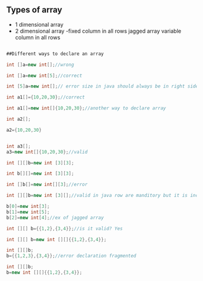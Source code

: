 
## Types of array
* 1 dimensional array
* 2 dimensional array -fixed column in all rows
jagged array variable column in all rows

```java

##Different ways to declare an array

int []a=new int[];//wrong

int []a=new int[5];//correct

int [5]a=new int[];// error size in java should always be in right side(RHS)

int a1[]={10,20,30};//correct

int a1[]=new int[]{10,20,30};//another way to declare array

int a2[];

a2={10,20,30}


int a3[];
a3=new int[]{10,20,30};//valid

int [][]b=new int [3][3];

int b[][]=new int [3][3];

int []b[]=new int[][3];//error

int [][]b=new int [3][];//valid in java row are manditory but it is incomplete to make it complete

b[0]=new int[3];
b[1]=new int[5];
b[2]=new int[4];//ex of jagged array

int [][] b={{1,2},{3,4}};//is it valid? Yes

int [][] b=new int [][]{{1,2},{3,4}};

int [][]b;
b={{1,2,3},{3,4}};//error declaration fragmented

int [][]b;
b=new int [][]{{1,2},{3,4}};
```
